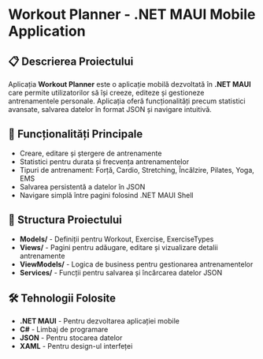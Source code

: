 # Workout Planner - .NET MAUI Mobile Application

## 📋 Descrierea Proiectului
Aplicația **Workout Planner** este o aplicație mobilă dezvoltată în **.NET MAUI** care permite utilizatorilor să își creeze, editeze și gestioneze antrenamentele personale. Aplicația oferă funcționalități precum statistici avansate, salvarea datelor în format JSON și navigare intuitivă.

## 🚀 Funcționalități Principale
- Creare, editare și ștergere de antrenamente
- Statistici pentru durata și frecvența antrenamentelor
- Tipuri de antrenament: Forță, Cardio, Stretching, Încălzire, Pilates, Yoga, EMS
- Salvarea persistentă a datelor în JSON
- Navigare simplă între pagini folosind .NET MAUI Shell

## 📂 Structura Proiectului
- **Models/** - Definiții pentru Workout, Exercise, ExerciseTypes
- **Views/** - Pagini pentru adăugare, editare și vizualizare detalii antrenamente
- **ViewModels/** - Logica de business pentru gestionarea antrenamentelor
- **Services/** - Funcții pentru salvarea și încărcarea datelor JSON

## 🛠️ Tehnologii Folosite
- **.NET MAUI** - Pentru dezvoltarea aplicației mobile
- **C#** - Limbaj de programare
- **JSON** - Pentru stocarea datelor
- **XAML** - Pentru design-ul interfeței

